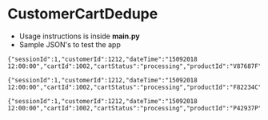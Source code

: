 # CustomerCartDedupe
* Usage instructions is inside **main.py**
* Sample JSON's to test the app
```
{"sessionId":1,"customerId":1212,"dateTime":"15092018 12:00:00","cartId":1002,"cartStatus":"processing","productId":"V87687F","productDesc":"cabbage","qty":1,"unit":"kg"}

{"sessionId":1,"customerId":1212,"dateTime":"15092018 12:00:00","cartId":1002,"cartStatus":"processing","productId":"F82234C","productDesc":"peaches","qty":2,"unit":"kg"}

{"sessionId":1,"customerId":1212,"dateTime":"15092018 12:00:00","cartId":1002,"cartStatus":"processing","productId":"P42937P","productDesc":"cereal","qty":500,"unit":"gm"}
```